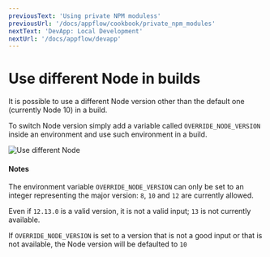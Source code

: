 ```yaml
---
previousText: 'Using private NPM moduless'
previousUrl: '/docs/appflow/cookbook/private_npm_modules'
nextText: 'DevApp: Local Development'
nextUrl: '/docs/appflow/devapp'
---
```


# Use different Node in builds

It is possible to use a different Node version other than the default one (currently Node 10) in a build.


To switch Node version simply add a variable called `OVERRIDE_NODE_VERSION` inside an environment and use
such environment in a build.

![Use different Node](/docs/assets/img/appflow/cookbook/switch-node-version.png)

#### Notes

The environment variable `OVERRIDE_NODE_VERSION` can only be set 
to an integer representing the major version: `8`, `10` and `12` are currently allowed. 

Even if `12.13.0` is a valid version, it is not a valid input; `13` is not currently available. 

If `OVERRIDE_NODE_VERSION` is set to a version that is not a good 
input or that is not available, the Node version will be defaulted to `10`